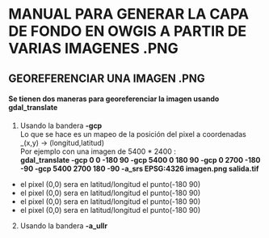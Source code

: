 # MANUAL PARA GENERAR LA CAPA DE FONDO EN OWGIS  A PARTIR DE VARIAS IMAGENES .PNG

## GEOREFERENCIAR UNA IMAGEN .PNG
#### Se tienen dos maneras para georeferenciar la imagen usando __gdal_translate__
1. Usando la bandera __-gcp__  
Lo que se hace es un mapeo de la posición del pixel a coordenadas _(x,y) -> (longitud,latitud)  
Por ejemplo con una imagen de 5400 * 2400 :  
__gdal_translate -gcp 0 0 -180 90 -gcp 5400 0 180 90 -gcp 0 2700 -180 -90 -gcp 5400 2700 180 -90 -a_srs EPSG:4326 imagen.png salida.tif__  
 * el pixel (0,0) sera en latitud/longitud el punto(-180 90)
 * el pixel (0,0) sera en latitud/longitud el punto(-180 90)
 * el pixel (0,0) sera en latitud/longitud el punto(-180 90)
 * el pixel (0,0) sera en latitud/longitud el punto(-180 90)
2. Usando la bandera __-a_ullr__ 
